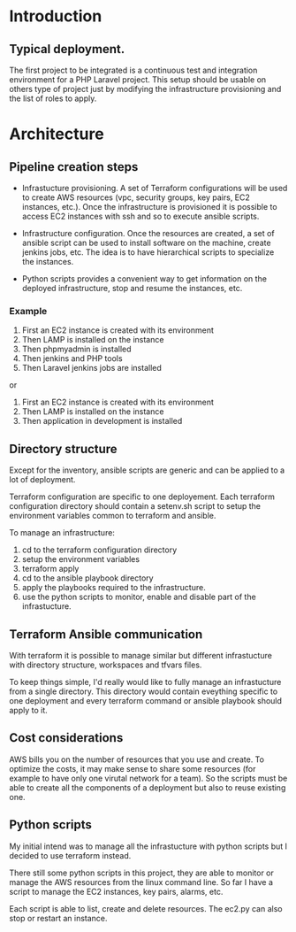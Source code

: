 # Introduction

## Typical deployment.

The first project to be integrated is a continuous test and integration environment for a PHP Laravel project. This setup should be usable on others type of project just by modifying the infrastructure provisioning and the list of roles to apply.

# Architecture

## Pipeline creation steps

- Infrastucture provisioning. A set of Terraform configurations will be used to create AWS resources (vpc, security groups, key pairs, EC2 instances, etc.). Once the infrastructure is provisioned it is possible to access EC2 instances with ssh and so to execute ansible scripts.

- Infrastructure configuration. Once the resources are created, a set of ansible script can be used to install software on the machine, create jenkins jobs, etc. The idea is to have hierarchical scripts to specialize the instances.

- Python scripts provides a convenient way to get information on the deployed infrastructure, stop and resume the instances, etc.


### Example

1. First an EC2 instance is created with its environment
1. Then LAMP is installed on the instance
1. Then phpmyadmin is installed
1. Then jenkins and PHP tools
1. Then Laravel jenkins jobs are installed

or 
1. First an EC2 instance is created with its environment
1. Then LAMP is installed on the instance
1. Then application in development is installed

## Directory structure

Except for the inventory, ansible scripts are generic and can be applied to a lot of deployment.

Terraform configuration are specific to one deployement. Each terraform configuration directory should contain a setenv.sh script to setup the environment variables common to terraform and ansible.

To manage an infrastructure:

1. cd to the terraform configuration directory
1. setup the environment variables
1. terraform apply
1. cd to the ansible playbook directory
1. apply the playbooks required to the infrastructure.
1. use the python scripts to monitor, enable and disable part of the infrastucture.

## Terraform Ansible communication

With terraform it is possible to manage similar but different infrastucture with directory structure, workspaces and tfvars files.

To keep things simple, I'd really would like to fully manage an infrastucture from a single directory. This directory would contain eveything specific to one deployment and every terraform command or ansible playbook should apply to it.

## Cost considerations

AWS bills you on the number of resources that you use and create. To optimize the costs, it may make sense to share some resources (for example to have only one virutal network for a team). So the scripts must be able to create all the components of a deployment but also to reuse existing one.

## Python scripts

My initial intend was to manage all the infrastucture with python scripts but I decided to use terraform instead.

There still some python scripts in this project, they are able
to monitor or manage the AWS resources from the linux command line. So far I have a script to manage the EC2 instances, key pairs, alarms, etc.

Each script is able to list, create and delete resources. The ec2.py can also stop or restart an instance.

